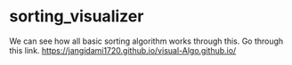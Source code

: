 # sorting_visualizer
We can see how all basic sorting algorithm works through this.
Go through this link.
https://jangidami1720.github.io/visual-Algo.github.io/
